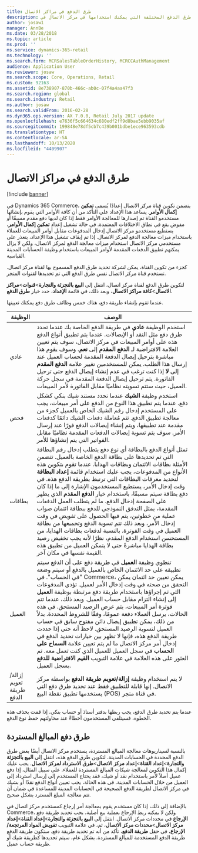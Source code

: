 ```yaml
---
title: طرق الدفع في مراكز الاتصال
description: يصف هذا الموضوع طرق الدفع المختلفة التي يمكنك استخدامها في مركز الاتصال في Dynamics 365 Commerce.
author: josaw1
manager: AnnBe
ms.date: 03/28/2018
ms.topic: article
ms.prod: ''
ms.service: dynamics-365-retail
ms.technology: ''
ms.search.form: MCRSalesTableOrderHistory, MCRCCAuthManagement
audience: Application User
ms.reviewer: josaw
ms.search.scope: Core, Operations, Retail
ms.custom: 92163
ms.assetid: 8e738907-870b-466c-ab0c-07f4a4aa47f3
ms.search.region: global
ms.search.industry: Retail
ms.author: josaw
ms.search.validFrom: 2016-02-28
ms.dyn365.ops.version: AX 7.0.0, Retail July 2017 update
ms.openlocfilehash: e7636f5c664634c680edf2ff9d8bae5ebb9035af
ms.sourcegitcommit: 199848e78df5cb7c439b001bdbe1ece963593cdb
ms.translationtype: HT
ms.contentlocale: ar-SA
ms.lasthandoff: 10/13/2020
ms.locfileid: "4409907"
---
```

# <a name="payment-methods-in-call-centers"></a>طرق الدفع في مراكز الاتصال

[!include [banner](includes/banner.md)]

في Dynamics 365 Commerce، يتضمن تكوين قناة مركز الاتصال إعدادًا يُسمى ‏‫**تمكين إكمال الأوامر**‬. يساعد هذا الإعداد على التأكد من أن كافة الأوامر التي يقوم بإنشائها مستخدمو القناة تم إصدارها للمعالجة الأوامر فقط إذا كان لديها دفع مقدم مسبقًا أو مفوض يقع في نطاق الاختلافات المعتمدة. في حالة تشغيل إعداد **تمكين إكمال الأوامر**، يستطيع مستخدمو مركز الاتصال إدخال المدفوعات مقابل أوامر المبيعات للعملاء باستخدام ميزات معالجة الدفع لمركز الاتصال. إذا تم إيقاف تشغيل هذا الإعداد، يتعذر على مستخدمي مركز الاتصال استخدام ميزات معالجة الدفع لمركز الاتصال، ولكن لا يزال يمكنهم تطبيق الدفعات المقدمة لأوامر المبيعات باستخدام وظيفة الحسابات المدينة القياسية.

كجزء من تكوين القناة، يمكن لشركة تحديد طرق الدفع المسموح بها لقناة مركز اتصال. تستخدم قناة مركز الاتصال نفس طرق الدفع التي تم تحديدها لقنوات المتجر.

لتكوين طرق الدفع لقناة مركز اتصال، انتقل إلى **البيع بالتجزئة والتجارة**\>**قنوات**\>**مراكز الاتصال**\>**كافة مراكز الاتصال**، وبعد ذلك، في قائمة **الإعداد**، حدد خيار **طرق الدفع**.

عندما تقوم بإنشاء طريقة دفع، هناك خمس وظائف طرق دفع يمكنك تعيينها.

| الوظيفة            | الوصف |
|---------------------|-------------|
| عادي              | استخدم الوظيفة **عادي** في طريقة الدفع الخاصة بك عندما تحدد طرق دفع مثل النقد أو الإيصالات. عندما يتم تطبيق أنواع الدفع هذه على أوامر المبيعات في مركز الاتصال، سوف يتم تعيين العلامة الافتراضية لـ **الدفع المقدم** إلى **نعم**. وسوف يقوم هذا مباشرة بترحيل إيصال الدفعة المقدمة لحساب العميل عند إرسال هذا الطلب. يمكن للمستخدمين تغيير علامة **الدفع المقدم** إلى **لا** إذا كنت ترغب في عدم إنشاء إيصال الدفع حتى ترحيل الفاتورة. يتم ترحيل إيصال الدفعة المقدمة في سجل حركة العميل، حيث ستتم تسويته نظاميًا مقابل الفاتورة لأمر المبيعات. |
| فحص               | استخدم وظيفة **الشيك** عندما تحدد مستند شيك بنكي كشكل دفع. عندما يتم تطبيق هذا النوع من الدفع على أمر مبيعات، يجب على المستخدم إدخال رقم الشيك الخاص بالعميل كجزء من معالجة تطبيق الدفع. تتم مُعاملة دفعات الشيك دائمًا كدفعات مقدمة عند تطبيقها، ويتم إنشاء إيصالات الدفع فورًا عند إرسال الأمر. سوف يتم تسوية إيصالات الدفعات المقدمة نظاميًا مقابل الفواتير التي يتم إنشاؤها للأمر. |
| بطاقات               | تمثل أنواع الدفع بالبطاقة أي نوع دفع يتطلب إدخال رقم البطاقة التي تم تحديدها على بطاقة الدفع الخاصة بالعميل. تتضمن الأمثلة بطاقات الائتمان وبطاقات الهدايا. عندما تقوم بتكوين هذه الأنواع من المدفوعات، يجب عليك استخدام قائمة **إعداد البطاقة** لتحديد معرفات البطاقات التي ترتبط بطريقة الدفع هذه. في وقت إدخال الأمر، يستطيع المستخدمون الإشارة إلى ما إذا كان دفع بطاقة سيتم مسبقًا، باستخدام خيار **الدفع المقدم** الذي يظهر على الصفحة إدخال الدفع. ما لم يتطلب العمل الدفعات المقدمة، يمثل التدفق النموذجي للدفع ببطاقة ائتمان صواب عملية من خطوتين، يتم فيها الحصول على تفويض في وقت إدخال الأمر، وبعد ذلك تتم تسوية الدفع وتجميعها من بطاقة العميل في وقت الفوترة. بالنسبة لدفعات بطاقات الهدايا، من المستحسن استخدام الدفع المقدم، نظرًا لأنه يجب تخفيض رصيد بطاقة الهدايا مباشرةً حتى لا يتمكن العميل من تطبيق هذه القيمة نفسها في مكان آخر. |
| العميل            | تنطوي وظيفة **العميل** في طريقة دفع على أن الدفع سيتم تطبيقه على حد الائتمان الخاص بالعميل بالدفع أو سيتم وضعه "في الحساب". في Commerce، يمكن تعيين حد ائتمان يمكن التحقق من صحته في وقت إدخال الأمر لعميل. تؤدي المدفوعات التي تم إجراؤها باستخدام طريقة دفع مرتبطة بوظيفة **العميل** إلى إنشاء التزام مقابل حساب العميل. وبعد ذلك، عندما تتم فوترة أمر المبيعات، يتم عرض الرصيد المستحق. في هذه الحالات، يرسل العملاء دفعة عمومًا، وفقًا للشروط المحددة. بدلاً من ذلك، يمكن تطبيق إيصال دائن مفتوح سابق في حساب العميل لتسوية الرصيد المستحق. لاحظ أنه حتى إذا حددت طريقة الدفع هذه، فإنها لا تظهر بين خيارات تحديد الدفع في إدخال أمر مركز الاتصال ما لم يتم تعيين علامة **السماح على الحساب** في سجل العميل للعميل الذي كنت تعمل معه. تم العثور على هذه العلامة في علامة التبويب **القيم الافتراضية للدفع‬** بسجل العميل. |
| إزالة/تعويم طريقة الدفع | لا يتم استخدام وظيفة **إزالة/تعويم طريقة الدفع** بواسطة مركز الاتصال. إنها قابلة للتطبيق فقط عند تحديد طرق دفع التي يستخدمها تطبيق نقطة البيع (POS) في قناة متجر. |

عندما يتم تحديد طرق الدفع، يجب ربطها بدفتر أستاذ أو حساب بنكي. إذا قمت بحذف هذه الخطوة، فسيتلقى المستخدمون أخطاءً عند محاولتهم حفظ نوع الدفع.

## <a name="refund-payment-methods"></a>طرق دفع المبالغ المستردة

بالنسبة لسيناريوهات معالجة المبالغ المستردة، يستخدم مركز الاتصال أيضًا بعض طرق الدفع المحددة في الحسابات المدينة. لتكوين طرق الدفع هذه، انتقل إلى **البيع بالتجزئة والتجارة**\>**إعداد القناة**\>**إعداد مركز الاتصال**\>**طرق الاسترداد لمركز الاتصال**. يجب عليك إكمال هذا التكوين لمعالجة شيكات المبالغ المستردة للعملاء. على سبيل المثال، إذا دفع عميل أصلاً لأمر باستخدام نقد أو شيك، فقد يحتاج المستخدم إلى إرسال استرداد إلى العميل من خلال الحسابات المدينة. في هذه الحالة، يجب تعيين أنواع الدفع نقدًا أو بشيك في مركز الاتصال لطريقة الدفع الصحيحة في الحسابات المدينة للمساعدة في ضمان أن تتم معالجة المبلغ المسترد بشكل صحيح.

بالإضافة إلى ذلك، إذا كان مستخدم يقوم بمعالجة أمر إرجاع كمستخدم مركز اتصال في Commerce، ولكن لا يمكنه ربط الإرجاع بعملية بيع أصلية، يجب تحديد طريقة دفع **الإرجاع** في محددات مركز الاتصال. انتقل إلى **البيع بالتجزئة والتجارة**\>**إعداد القناة**\>**إعداد مركز الاتصال**\>**محددات مركز الاتصال**، ثم، في علامة التبويب **تفويض المواد المرتجعة/الإرجاع‬**، في حقل **طريقة الدفع**، تأكد من أنه تم تحديد طريقة دفع. ستكون طريقة الدفع طريقة الدفع المستخدمة للمبالغ المستردة. بشكل عام، سيتم تحديدها كطريقة شيك أو طريقة حساب عميل.
